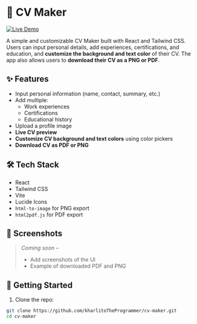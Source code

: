 # 💼 CV Maker

[![Live Demo](https://img.shields.io/badge/Live%20Demo-Click%20Here-blue?style=for-the-badge)](https://kharlitoTheProgrammer.github.io/cv-maker)

A simple and customizable CV Maker built with React and Tailwind CSS. Users can input personal details, add experiences, certifications, and education, and **customize the background and text color** of their CV. The app also allows users to **download their CV as a PNG or PDF**.

## ✨ Features

- Input personal information (name, contact, summary, etc.)
- Add multiple:
  - Work experiences
  - Certifications
  - Educational history
- Upload a profile image
- **Live CV preview**
- **Customize CV background and text colors** using color pickers
- **Download CV as PDF or PNG**

## 🛠 Tech Stack

- React
- Tailwind CSS
- Vite
- Lucide Icons
- `html-to-image` for PNG export
- `html2pdf.js` for PDF export

## 📸 Screenshots

> _Coming soon –_
> - Add screenshots of the UI
> - Example of downloaded PDF and PNG

## 🚀 Getting Started

1. Clone the repo:

```bash
git clone https://github.com/kharlitoTheProgrammer/cv-maker.git
cd cv-maker
